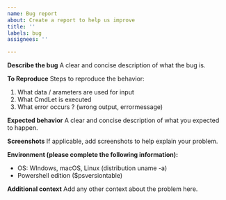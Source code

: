 ```yaml
---
name: Bug report
about: Create a report to help us improve
title: ''
labels: bug
assignees: ''

---
```


**Describe the bug**
A clear and concise description of what the bug is.

**To Reproduce**
Steps to reproduce the behavior:
1. What data / arameters are used for input
2. What CmdLet is executed
3. What error occurs ? (wrong output, errormessage)

**Expected behavior**
A clear and concise description of what you expected to happen.

**Screenshots**
If applicable, add screenshots to help explain your problem.

**Environment (please complete the following information):**
 - OS: WIndows, macOS, Linux (distribution uname -a)
 - Powershell edition ($psversiontable)
 
**Additional context**
Add any other context about the problem here.
